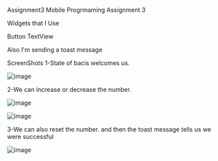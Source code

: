 Assignment3
Mobile Progrmaming Assignment 3



Widgets that I Use

Button
TextView

Also I'm sending a toast message

ScreenShots
1-State of bacis welcomes us.

![image](https://user-images.githubusercontent.com/100842708/159126190-eccb5aea-22ad-4444-96be-30bd008a8ecb.png)

2-We can increase or decrease the number.

![image](https://user-images.githubusercontent.com/100842708/159126288-b77ecc4d-793b-408a-8876-5108f1f770b7.png)

![image](https://user-images.githubusercontent.com/100842708/159126300-c0c87096-4b91-4f04-9012-c6294e611114.png)

3-We can also reset the number. and then the toast message tells us we were successful

![image](https://user-images.githubusercontent.com/100842708/159126361-526a8091-3596-40b5-bff2-694616a7be98.png)
